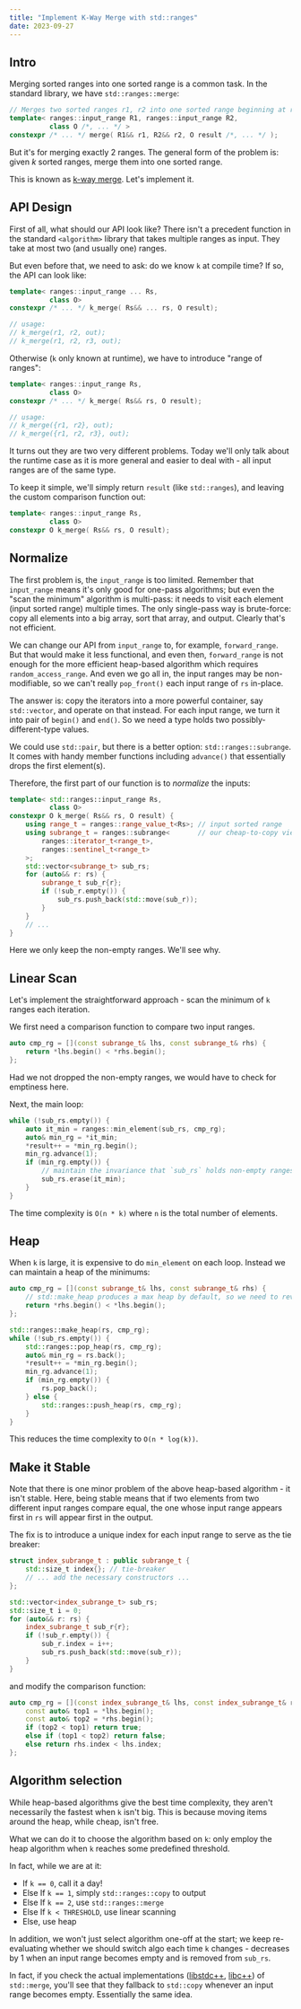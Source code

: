 ```yaml
---
title: "Implement K-Way Merge with std::ranges"
date: 2023-09-27
---
```


## Intro

Merging sorted ranges into one sorted range is a common task.
In the standard library, we have `std::ranges::merge`:

```cpp
// Merges two sorted ranges r1, r2 into one sorted range beginning at result.
template< ranges::input_range R1, ranges::input_range R2,
          class O /*, ... */ >
constexpr /* ... */ merge( R1&& r1, R2&& r2, O result /*, ... */ );
```

But it's for merging exactly 2 ranges.
The general form of the problem is: given *k* sorted ranges, merge them into one sorted range.

This is known as [k-way merge](https://en.wikipedia.org/wiki/K-way_merge_algorithm). Let's implement it.


## API Design

First of all, what should our API look like? There isn't a precedent function in the standard `<algorithm>` library that takes multiple ranges as input. They take at most two (and usually one) ranges.

But even before that, we need to ask: do we know `k` at compile time? If so, the API can look like:

```cpp
template< ranges::input_range ... Rs,
          class O>
constexpr /* ... */ k_merge( Rs&& ... rs, O result);

// usage:
// k_merge(r1, r2, out);
// k_merge(r1, r2, r3, out);
```

Otherwise (`k` only known at runtime), we have to introduce "range of ranges":

```cpp
template< ranges::input_range Rs,
          class O>
constexpr /* ... */ k_merge( Rs&& rs, O result);

// usage:
// k_merge({r1, r2}, out);
// k_merge({r1, r2, r3}, out);
```

It turns out they are two very different problems.
Today we'll only talk about the runtime case as it is more general and easier to deal with - all input ranges are of the same type.

To keep it simple, we'll simply return `result` (like `std::ranges`), and leaving the custom comparison function out:

```cpp
template< ranges::input_range Rs,
          class O>
constexpr O k_merge( Rs&& rs, O result);
```


## Normalize

The first problem is, the `input_range` is too limited.
Remember that `input_range` means it's only good for one-pass algorithms; but even the "scan the minimum" algorithm is multi-pass: it needs to visit each element (input sorted range) multiple times. The only single-pass way is brute-force: copy all elements into a big array, sort that array, and output. Clearly that's not efficient.

We can change our API from `input_range` to, for example, `forward_range`. But that would make it less functional, and even then, `forward_range` is not enough for the more efficient heap-based algorithm which requires `random_access_range`. And even we go all in, the input ranges may be non-modifiable, so we can't really `pop_front()` each input range of `rs` in-place.

The answer is: copy the iterators into a more powerful container, say `std::vector`, and operate on that instead. For each input range, we turn it into pair of `begin()` and `end()`. So we need a type holds two possibly-different-type values.

We could use `std::pair`, but there is a better option: `std::ranges::subrange`. It comes with handy member functions including `advance()` that essentially drops the first element(s).

Therefore, the first part of our function is to *normalize* the inputs:

```cpp
template< std::ranges::input_range Rs,
          class O>
constexpr O k_merge( Rs&& rs, O result) {
    using range_t = ranges::range_value_t<Rs>; // input sorted range
    using subrange_t = ranges::subrange<       // our cheap-to-copy view of the input range
        ranges::iterator_t<range_t>,
        ranges::sentinel_t<range_t>
    >;
    std::vector<subrange_t> sub_rs;
    for (auto&& r: rs) {
        subrange_t sub_r{r};
        if (!sub_r.empty()) {
            sub_rs.push_back(std::move(sub_r));
        }
    }
    // ...
}
```

Here we only keep the non-empty ranges. We'll see why.


## Linear Scan

Let's implement the straightforward approach - scan the minimum of `k` ranges each iteration.

We first need a comparison function to compare two input ranges.

```cpp
auto cmp_rg = [](const subrange_t& lhs, const subrange_t& rhs) {
    return *lhs.begin() < *rhs.begin();
};
```

Had we not dropped the non-empty ranges, we would have to check for emptiness here.

Next, the main loop:

```cpp
while (!sub_rs.empty()) {
    auto it_min = ranges::min_element(sub_rs, cmp_rg);
    auto& min_rg = *it_min;
    *result++ = *min_rg.begin();
    min_rg.advance(1);
    if (min_rg.empty()) {
        // maintain the invariance that `sub_rs` holds non-empty ranges
        sub_rs.erase(it_min);
    }
}
```

The time complexity is `O(n * k)` where `n` is the total number of elements.


## Heap

When `k` is large, it is expensive to do `min_element` on each loop. Instead we can maintain a heap of the minimums:

```cpp
auto cmp_rg = [](const subrange_t& lhs, const subrange_t& rhs) {
    // std::make_heap produces a max heap by default, so we need to revert the side here.
    return *rhs.begin() < *lhs.begin();
};

std::ranges::make_heap(rs, cmp_rg);
while (!sub_rs.empty()) {
    std::ranges::pop_heap(rs, cmp_rg);
    auto& min_rg = rs.back();
    *result++ = *min_rg.begin();
    min_rg.advance(1);
    if (min_rg.empty()) {
        rs.pop_back();
    } else {
        std::ranges::push_heap(rs, cmp_rg);
    }
}
```

This reduces the time complexity to `O(n * log(k))`.


## Make it Stable

Note that there is one minor problem of the above heap-based algorithm - it isn't stable.
Here, being stable means that if two elements from two different input ranges compare equal,
the one whose input range appears first in `rs` will appear first in the output.

The fix is to introduce a unique index for each input range to serve as the tie breaker:

```cpp
struct index_subrange_t : public subrange_t {
    std::size_t index{}; // tie-breaker
    // ... add the necessary constructors ...
};

std::vector<index_subrange_t> sub_rs;
std::size_t i = 0;
for (auto&& r: rs) {
    index_subrange_t sub_r{r};
    if (!sub_r.empty()) {
        sub_r.index = i++;
        sub_rs.push_back(std::move(sub_r));
    }
}
```

and modify the comparison function:

```cpp
auto cmp_rg = [](const index_subrange_t& lhs, const index_subrange_t& rhs) {
    const auto& top1 = *lhs.begin();
    const auto& top2 = *rhs.begin();
    if (top2 < top1) return true;
    else if (top1 < top2) return false;
    else return rhs.index < lhs.index;
};
```


## Algorithm selection

While heap-based algorithms give the best time complexity, they aren't necessarily the fastest when `k` isn't big.
This is because moving items around the heap, while cheap, isn't free.

What we can do it to choose the algorithm based on `k`: only employ the heap algorithm when `k` reaches some predefined threshold.

In fact, while we are at it:
- If `k == 0`, call it a day!
- Else If `k == 1`, simply `std::ranges::copy` to output
- Else If `k == 2`, use `std::ranges::merge`
- Else If `k < THRESHOLD`, use linear scanning
- Else, use heap

In addition, we won't just select algorithm one-off at the start; we keep re-evaluating whether we should switch algo each time `k` changes - decreases by 1 when an input range becomes empty and is removed from `sub_rs`.

In fact, if you check the actual implementations ([libstdc++](https://github.com/gcc-mirror/gcc/blob/d9375e490072d1aae73a93949aa158fcd2a27018/libstdc%2B%2B-v3/include/bits/stl_algo.h#L4856), [libc++](https://github.com/llvm-mirror/libcxx/blob/a12cb9d211019d99b5875b6d8034617cbc24c2cc/include/algorithm#L4348)) of `std::merge`, you'll see that they fallback to `std::copy` whenever an input range becomes empty. Essentially the same idea.
